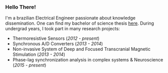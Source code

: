 ### Hello There!

I'm a brazilian Electrical Engineer passionate about knowledge dissemination. One can find my bachelor of science thesis [here](https://github.com/tenorio-vivianesgm/bsc-thesis).
During undergrad years, I took part in many research projects:
- Thermoresistive Sensors (_2012 - present_)
- Synchronous A/D Converters (_2013 - 2014_)
- Non-invasive System of Deep and Focused Transcranial Magnetic Stimulation (_2013 - 2014_)
- Phase-lag synchronization analysis in complex systems & Neuroscience (_2015 - present_)

